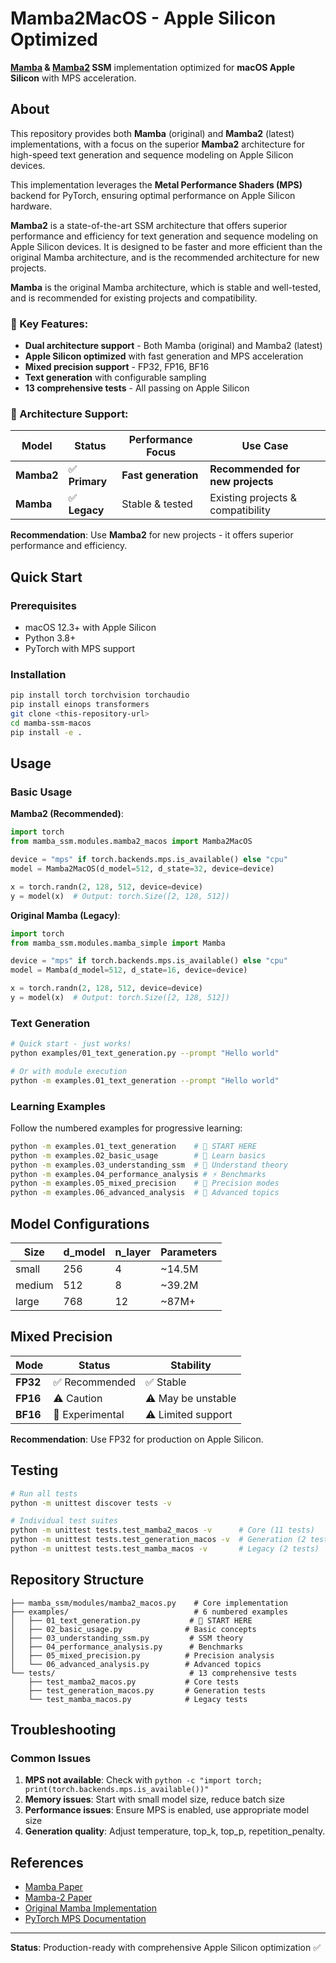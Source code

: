 # Mamba2MacOS - Apple Silicon Optimized

**[Mamba](https://arxiv.org/abs/2312.00752) & [Mamba2](https://arxiv.org/abs/2405.21060) SSM** implementation optimized for **macOS Apple Silicon** with MPS acceleration.

## About

This repository provides both **Mamba** (original) and **Mamba2** (latest) implementations, with a focus on the superior **Mamba2** architecture for high-speed text generation and sequence modeling on Apple Silicon devices.

This implementation leverages the **Metal Performance Shaders (MPS)** backend for PyTorch, ensuring optimal performance on Apple Silicon hardware.

**Mamba2** is a state-of-the-art SSM architecture that offers superior performance and efficiency for text generation and sequence modeling on Apple Silicon devices. It is designed to be faster and more efficient than the original Mamba architecture, and is the recommended architecture for new projects.

**Mamba** is the original Mamba architecture, which is stable and well-tested, and is recommended for existing projects and compatibility.

### 🚀 Key Features:
- **Dual architecture support** - Both Mamba (original) and Mamba2 (latest)
- **Apple Silicon optimized** with fast generation and MPS acceleration  
- **Mixed precision support** - FP32, FP16, BF16
- **Text generation** with configurable sampling
- **13 comprehensive tests** - All passing on Apple Silicon

### 🔄 Architecture Support:

| Model | Status | Performance Focus | Use Case |
|-------|--------|------------------|----------|
| **Mamba2** | ✅ **Primary** | **Fast generation** | **Recommended for new projects** |
| **Mamba** | ✅ **Legacy** | Stable & tested | Existing projects & compatibility |

**Recommendation**: Use **Mamba2** for new projects - it offers superior performance and efficiency.

## Quick Start

### Prerequisites
- macOS 12.3+ with Apple Silicon
- Python 3.8+
- PyTorch with MPS support

### Installation

```bash
pip install torch torchvision torchaudio
pip install einops transformers
git clone <this-repository-url>
cd mamba-ssm-macos
pip install -e .
```

## Usage

### Basic Usage

**Mamba2 (Recommended)**:
```python
import torch
from mamba_ssm.modules.mamba2_macos import Mamba2MacOS

device = "mps" if torch.backends.mps.is_available() else "cpu"
model = Mamba2MacOS(d_model=512, d_state=32, device=device)

x = torch.randn(2, 128, 512, device=device)
y = model(x)  # Output: torch.Size([2, 128, 512])
```

**Original Mamba (Legacy)**:
```python
import torch
from mamba_ssm.modules.mamba_simple import Mamba

device = "mps" if torch.backends.mps.is_available() else "cpu"
model = Mamba(d_model=512, d_state=16, device=device)

x = torch.randn(2, 128, 512, device=device)
y = model(x)  # Output: torch.Size([2, 128, 512])
```

### Text Generation

```bash
# Quick start - just works!
python examples/01_text_generation.py --prompt "Hello world"

# Or with module execution
python -m examples.01_text_generation --prompt "Hello world"
```

### Learning Examples

Follow the numbered examples for progressive learning:

```bash
python -m examples.01_text_generation    # 🎯 START HERE
python -m examples.02_basic_usage        # 🔧 Learn basics  
python -m examples.03_understanding_ssm  # 🧠 Understand theory
python -m examples.04_performance_analysis # ⚡ Benchmarks
python -m examples.05_mixed_precision    # 🔬 Precision modes
python -m examples.06_advanced_analysis  # 🧬 Advanced topics
```

## Model Configurations

| Size   | d_model | n_layer | Parameters |
|--------|---------|---------|------------|
| small  | 256     | 4       | ~14.5M     |
| medium | 512     | 8       | ~39.2M     |
| large  | 768     | 12      | ~87M+      |

## Mixed Precision

| Mode | Status | Stability |
|------|--------|-----------|
| **FP32** | ✅ Recommended | ✅ Stable |
| **FP16** | ⚠️ Caution | ⚠️ May be unstable |
| **BF16** | 🧪 Experimental | ⚠️ Limited support | 

**Recommendation**: Use FP32 for production on Apple Silicon.

## Testing

```bash
# Run all tests
python -m unittest discover tests -v

# Individual test suites
python -m unittest tests.test_mamba2_macos -v      # Core (11 tests)
python -m unittest tests.test_generation_macos -v  # Generation (2 tests)
python -m unittest tests.test_mamba_macos -v       # Legacy (2 tests)
```

## Repository Structure

```
├── mamba_ssm/modules/mamba2_macos.py    # Core implementation
├── examples/                            # 6 numbered examples
│   ├── 01_text_generation.py           # 🎯 START HERE
│   ├── 02_basic_usage.py              # Basic concepts
│   ├── 03_understanding_ssm.py         # SSM theory
│   ├── 04_performance_analysis.py      # Benchmarks
│   ├── 05_mixed_precision.py          # Precision analysis
│   └── 06_advanced_analysis.py        # Advanced topics
└── tests/                              # 13 comprehensive tests
    ├── test_mamba2_macos.py           # Core tests
    ├── test_generation_macos.py       # Generation tests
    └── test_mamba_macos.py            # Legacy tests
```

## Troubleshooting

### Common Issues

1. **MPS not available**: Check with `python -c "import torch; print(torch.backends.mps.is_available())"`
2. **Memory issues**: Start with small model size, reduce batch size
3. **Performance issues**: Ensure MPS is enabled, use appropriate model size
4. **Generation quality**: Adjust temperature, top_k, top_p, repetition_penalty.

## References

- [Mamba Paper](https://arxiv.org/abs/2312.00752)
- [Mamba-2 Paper](https://arxiv.org/abs/2405.21060)  
- [Original Mamba Implementation](https://github.com/state-spaces/mamba)
- [PyTorch MPS Documentation](https://pytorch.org/docs/stable/notes/mps.html)

---

**Status**: Production-ready with comprehensive Apple Silicon optimization ✅